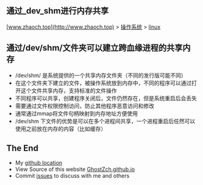## 通过_dev_shm进行内存共享

[www.zhaoch.top](http://www.zhaoch.top) > [操作系统](http://www.zhaoch.top/操作系统) > [linux](http://www.zhaoch.top/操作系统/linux)

## 通过/dev/shm/文件夹可以建立跨血缘进程的共享内存 

+ /dev/shm/ 是系统提供的一个共享内存文件夹（不同的发行版可能不同）
+ 在这个文件夹下建立的文件，被操作系统放到内存中，不同的程序可以通过打开这个文件共享内存，支持标准的文件操作
+ 不同程序可以共享，创建程序关闭后，文件仍然存在，但是系统重启后会丢失
+ 需要通过文件权限控制访问，防止其他程序恶意访问和修改
+ 通常通过mmap将文件句柄映射到内存地址方便使用
+ /dev/shm 下文件的优势是可以在多个进程间共享，一个进程重启后任然可以使用之前放在内存的内容（比如缓存）

## The End

+ My [github location](https://github.com/GhostZCH/)
+ View Source of this website [GhostZch.github.io](https://github.com/GhostZCH/GhostZch.github.io/)
+ Commit [issues](https://github.com/GhostZCH/GhostZch.github.io/issues) to discuss with me and others
